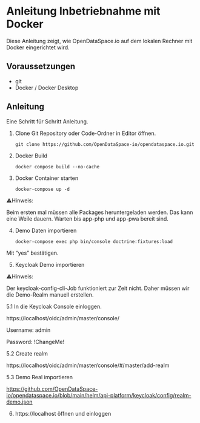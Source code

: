 
# Anleitung Inbetriebnahme mit Docker
Diese Anleitung zeigt, wie OpenDataSpace.io auf dem lokalen Rechner mit Docker eingerichtet wird.

## Voraussetzungen
* git
* Docker / Docker Desktop

## Anleitung
Eine Schritt für Schritt Anleitung.

1. Clone Git Repository oder Code-Ordner in Editor öffnen.
    
    ```
    git clone https://github.com/OpenDataSpace-io/opendataspace.io.git

2. Docker Build
    
    ```
    docker compose build --no-cache
    ```

3. Docker Container starten
    
    ```
    docker-compose up -d
    ```

⚠️Hinweis:

Beim ersten mal müssen alle Packages heruntergeladen werden. Das kann eine Weile dauern.
Warten bis app-php und app-pwa bereit sind.

4. Demo Daten importieren
    
    ```
    docker-compose exec php bin/console doctrine:fixtures:load
    ```

Mit “yes” bestätigen.

5. Keycloak Demo importieren

⚠️Hinweis:

Der keycloak-config-cli-Job funktioniert zur Zeit nicht. Daher müssen wir die Demo-Realm manuell erstellen.

5.1 In die Keycloak Console einloggen.

https://localhost/oidc/admin/master/console/

Username: admin

Password: !ChangeMe!

5.2 Create realm

https://localhost/oidc/admin/master/console/#/master/add-realm

5.3 Demo Real importieren

https://github.com/OpenDataSpace-io/opendataspace.io/blob/main/helm/api-platform/keycloak/config/realm-demo.json

6. https://localhost öffnen und einloggen

